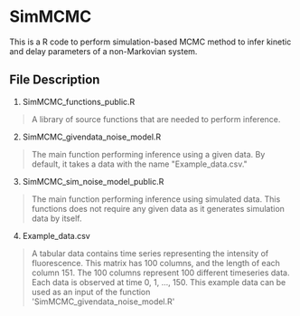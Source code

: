 # SimMCMC

This is a R code to perform simulation-based MCMC method to infer kinetic and delay parameters of a non-Markovian system.

## File Description
1. SimMCMC_functions_public.R
> A library of source functions that are needed to perform inference. 

2. SimMCMC_givendata_noise_model.R
> The main function performing inference using a given data. By default, it takes a data with the name "Example_data.csv."

3. SimMCMC_sim_noise_model_public.R
> The main function performing inference using simulated data. This functions does not require any given data as it generates simulation data by itself. 

4. Example_data.csv
> A tabular data contains time series representing the intensity of fluorescence. This matrix has 100 columns, and the length of each column 151. The 100 columns represent 100 different timeseries data. Each data is observed at time 0, 1, ..., 150. This example data can be used as an input of the function 'SimMCMC_givendata_noise_model.R'


